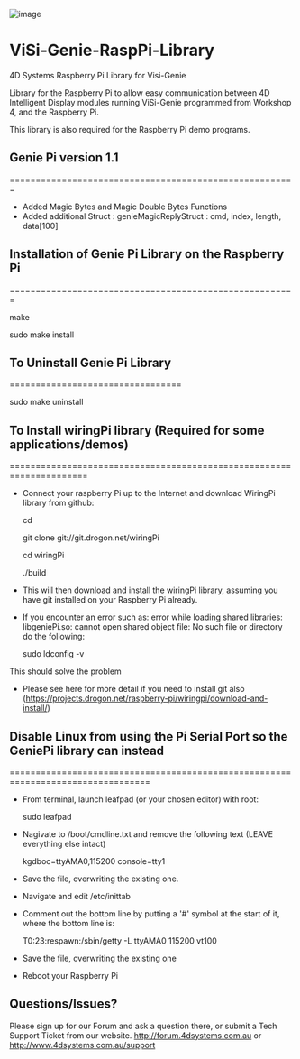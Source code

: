 ![image](http://www.4dsystems.com.au/imagenes/header.png)

ViSi-Genie-RaspPi-Library
====================

4D Systems Raspberry Pi Library for Visi-Genie

Library for the Raspberry Pi to allow easy communication between 4D Intelligent Display modules running ViSi-Genie programmed from Workshop 4, and the Raspberry Pi.

This library is also required for the Raspberry Pi demo programs.

## Genie Pi version 1.1 
=======================================================
*	Added Magic Bytes and Magic Double Bytes Functions
* 	Added additional Struct : 
		genieMagicReplyStruct :	cmd, index, length, data[100]	


## Installation of Genie Pi Library on the Raspberry Pi
=======================================================

  make

  sudo make install

## To Uninstall Genie Pi Library
=================================

  sudo make uninstall
  

## To Install wiringPi library (Required for some applications/demos)
=====================================================================
* Connect your raspberry Pi up to the Internet and download WiringPi library from github:
  
  
  cd
  
  git clone git://git.drogon.net/wiringPi
  
  cd wiringPi
  
  ./build
  
  
* This will then download and install the wiringPi library, assuming you have git installed on your Raspberry Pi already.

* If you encounter an error such as: error while loading shared libraries: libgeniePi.so: cannot open shared object file: No such file or directory
do the following:

  sudo ldconfig -v

This should solve the problem

* Please see here for more detail if you need to install git also (https://projects.drogon.net/raspberry-pi/wiringpi/download-and-install/)
  

## Disable Linux from using the Pi Serial Port so the GeniePi library can instead
=================================================================================
* From terminal, launch leafpad (or your chosen editor) with root:

  sudo leafpad

* Nagivate to /boot/cmdline.txt and remove the following text (LEAVE everything else intact)

  kgdboc=ttyAMA0,115200 console=tty1  
  
* Save the file, overwriting the existing one.
  
* Navigate and edit /etc/inittab
  
* Comment out the bottom line by putting a '#' symbol at the start of it, where the bottom line is:
  
  T0:23:respawn:/sbin/getty -L ttyAMA0 115200 vt100
  
* Save the file, overwriting the existing one
  
* Reboot your Raspberry Pi


## Questions/Issues?

Please sign up for our Forum and ask a question there, or submit a Tech Support Ticket from our website.
http://forum.4dsystems.com.au or http://www.4dsystems.com.au/support

